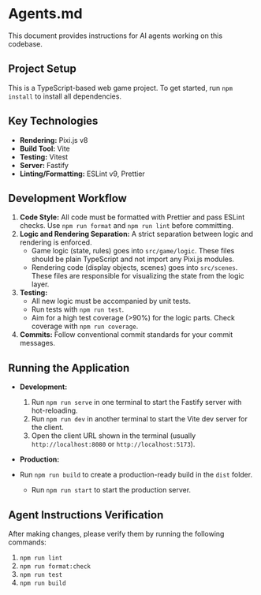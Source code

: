 # Agents.md

This document provides instructions for AI agents working on this codebase.

## Project Setup

This is a TypeScript-based web game project. To get started, run `npm install` to install all dependencies.

## Key Technologies

- **Rendering:** Pixi.js v8
- **Build Tool:** Vite
- **Testing:** Vitest
- **Server:** Fastify
- **Linting/Formatting:** ESLint v9, Prettier

## Development Workflow

1.  **Code Style:** All code must be formatted with Prettier and pass ESLint checks. Use `npm run format` and `npm run lint` before committing.
2.  **Logic and Rendering Separation:** A strict separation between logic and rendering is enforced.
    - Game logic (state, rules) goes into `src/game/logic`. These files should be plain TypeScript and not import any Pixi.js modules.
    - Rendering code (display objects, scenes) goes into `src/scenes`. These files are responsible for visualizing the state from the logic layer.
3.  **Testing:**
    - All new logic must be accompanied by unit tests.
    - Run tests with `npm run test`.
    - Aim for a high test coverage (>90%) for the logic parts. Check coverage with `npm run coverage`.
4.  **Commits:** Follow conventional commit standards for your commit messages.

## Running the Application

- **Development:**
    1.  Run `npm run serve` in one terminal to start the Fastify server with hot-reloading.
  2.  Run `npm run dev` in another terminal to start the Vite dev server for the client.
    3.  Open the client URL shown in the terminal (usually `http://localhost:8080` or `http://localhost:5173`).

-   **Production:**
  - Run `npm run build` to create a production-ready build in the `dist` folder.
    -   Run `npm run start` to start the production server.

## Agent Instructions Verification

After making changes, please verify them by running the following commands:

1.  `npm run lint`
2.  `npm run format:check`
3.  `npm run test`
4.  `npm run build`
